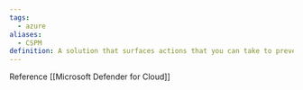 ```yaml
---
tags:
  - azure
aliases:
  - CSPM
definition: A solution that surfaces actions that you can take to prevent breaches
---
```

Reference [[Microsoft Defender for Cloud]]

